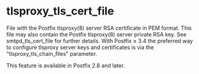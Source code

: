# tlsproxy_tls_cert_file 

 File with the Postfix tlsproxy(8) server RSA certificate in PEM
format.  This file may also contain the Postfix tlsproxy(8) server
private RSA key.  See smtpd_tls_cert_file for further details.  With
Postfix &ge; 3.4 the preferred way to configure tlsproxy server keys and
certificates is via the "tlsproxy_tls_chain_files" parameter. 

 This feature is available in Postfix 2.8 and later. 


